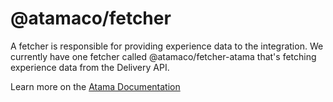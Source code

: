 # @atamaco/fetcher

A fetcher is responsible for providing experience data to the integration. We currently have one fetcher called @atamaco/fetcher-atama that's fetching experience data from the Delivery API.

Learn more on the [Atama Documentation](https://docs.atama.co)
